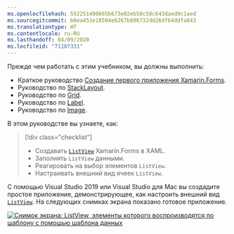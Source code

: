 ```yaml
---
ms.openlocfilehash: 552251490665b673e02eb58c50c643daed9c1aed
ms.sourcegitcommit: b0ea451e18504e6267b896732dd26df64ddfa843
ms.translationtype: HT
ms.contentlocale: ru-RU
ms.lasthandoff: 04/09/2020
ms.locfileid: "71107331"
---
```

Прежде чем работать с этим учебником, вы должны выполнить:

- Краткое руководство [Создание первого приложения Xamarin.Forms](~/get-started/first-app/index.md).
- Руководство по [StackLayout](~/get-started/tutorials/stacklayout/index.yml).
- Руководство по [Grid](~/get-started/tutorials/grid/index.yml).
- Руководство по [Label](~/get-started/tutorials/label/index.yml).
- Руководство по [Image](~/get-started/tutorials/image/index.yml).

В этом руководстве вы узнаете, как:

> [!div class="checklist"]
>
> - Создавать [`ListView`](xref:Xamarin.Forms.ListView) Xamarin.Forms в XAML.
> - Заполнять `ListView` данными.
> - Реагировать на выбор элементов `ListView`.
> - Настраивать внешний вид ячеек `ListView`.

С помощью Visual Studio 2019 или Visual Studio для Mac вы создадите простое приложение, демонстрирующее, как настроить внешний вид [`ListView`](xref:Xamarin.Forms.ListView). На следующих снимках экрана показано готовое приложение.

[![Снимок экрана: ListView, элементы которого воспроизводятся по шаблону с помощью шаблона данных](../images/customize-cell-appearance-reduced.png "ListView, отображающий шаблонные данные")](../images/customize-cell-appearance-large.png#lightbox "ListView, отображающий шаблонные данные")
